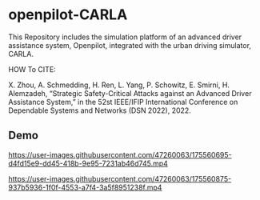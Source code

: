 # openpilot-CARLA
This Repository includes the simulation platform of an advanced driver assistance system, Openpilot, integrated with the urban driving simulator, CARLA.

HOW To CITE: 

X. Zhou, A. Schmedding, H. Ren, L. Yang, P. Schowitz, E. Smirni, H. Alemzadeh, “Strategic Safety-Critical Attacks against an Advanced Driver Assistance System,” in the 52st IEEE/IFIP International Conference on Dependable Systems and Networks (DSN 2022), 2022.

## Demo



https://user-images.githubusercontent.com/47260063/175560695-d4fd15e9-dd45-418b-9e95-7231ab46d745.mp4




https://user-images.githubusercontent.com/47260063/175560875-937b5936-1f0f-4553-a7f4-3a5f8951238f.mp4

